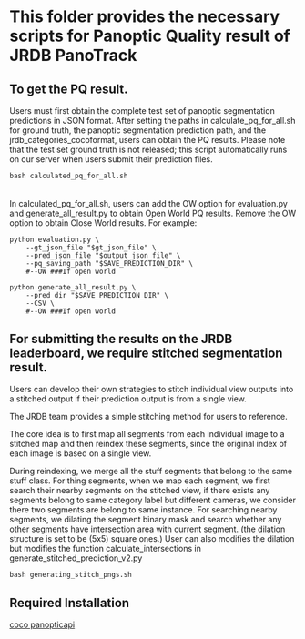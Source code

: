 # This folder provides the necessary scripts for Panoptic Quality result of JRDB PanoTrack
## To get the PQ result.
Users must first obtain the complete test set of panoptic segmentation predictions in JSON format. After setting the paths in calculate_pq_for_all.sh for ground truth, the panoptic segmentation prediction path, and the jrdb_categories_cocoformat, users can obtain the PQ results. Please note that the test set ground truth is not released; this script automatically runs on our server when users submit their prediction files.
```
bash calculated_pq_for_all.sh

```
###### 
In calculated_pq_for_all.sh, users can add the OW option for evaluation.py and generate_all_result.py to obtain Open World PQ results. Remove the OW option to obtain Close World results. For example:
```
python evaluation.py \
    --gt_json_file "$gt_json_file" \
    --pred_json_file "$output_json_file" \
    --pq_saving_path "$SAVE_PREDICTION_DIR" \
    #--OW ###If open world

python generate_all_result.py \
    --pred_dir "$SAVE_PREDICTION_DIR" \
    --CSV \
    #--OW ###If open world
```

## For submitting the results on the JRDB leaderboard, we require stitched segmentation result.


Users can develop their own strategies to stitch individual view outputs into a stitched output if their prediction output is from a single view.

The JRDB team provides a simple stitching method for users to reference.

The core idea is to first map all segments from each individual image to a stitched map and then reindex these segments, since the original index of each image is based on a single view. 

During reindexing, we merge all the stuff segments that belong to the same stuff class. For thing segments, when we map each segment, we first search their nearby segments on the stitched view, if there exists any segments belong to same category label but different cameras, we consider there two segments are belong to same instance. For searching nearby segments, we dilating the segment binary mask and search whether any other segments have intersection area with current segment. (the dilation structure is set to be (5x5) square ones.) User can also modifies the dilation but modifies the function calculate_intersections in generate_stitched_prediction_v2.py

```
bash generating_stitch_pngs.sh
```


## Required Installation
[coco panopticapi](https://github.com/cocodataset/panopticapi)